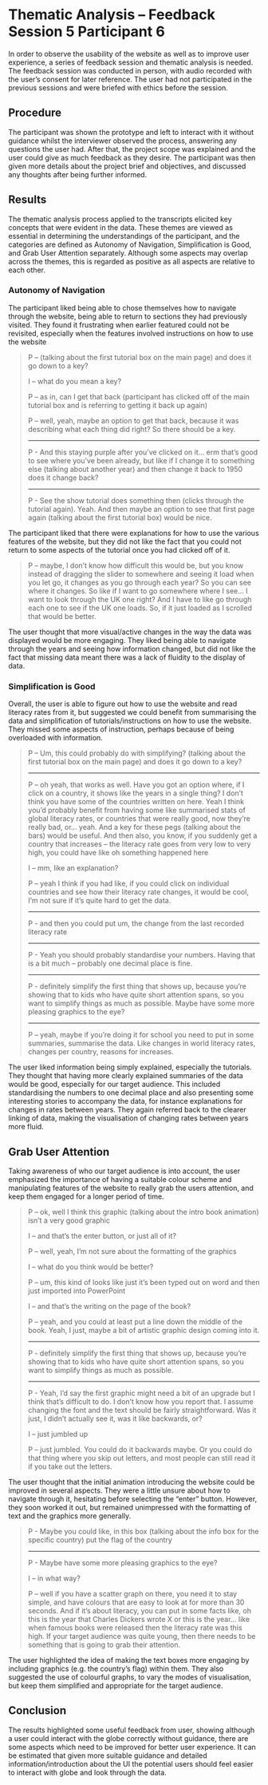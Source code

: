 # Thematic Analysis – Feedback Session 5 Participant 6
In order to observe the usability of the website as well as to improve user experience, a series of feedback session and thematic analysis is needed. The feedback session was conducted in person, with audio recorded with the user’s consent for later reference. The user had not participated in the previous sessions and were briefed with ethics before the session. 
## Procedure
The participant was shown the prototype and left to interact with it without guidance whilst the interviewer observed the process, answering any questions the user had. After that, the project scope was explained and the user could give as much feedback as they desire. The participant was then given more details about the project brief and objectives, and discussed any thoughts after being further informed.
##  Results
The thematic analysis process applied to the transcripts elicited key concepts that were evident in the data. These themes are viewed as essential in determining the understandings of the participant, and the categories are defined as Autonomy of Navigation, Simplification is Good, and Grab User Attention separately. Although some aspects may overlap across the themes, this is regarded as positive as all aspects are relative to each other. 
###  Autonomy of Navigation
The participant liked being able to chose themselves how to navigate through the website, being able to return to sections they had previously visited. They found it frustrating when earlier featured could not be revisited, especially when the features involved instructions on how to use the website
> P – (talking about the first tutorial box on the main page) and does it go down to a key?
>
> I – what do you mean a key?
>
> P – as in, can I get that back (participant has clicked off of the main tutorial box and is referring to getting it back up again) 
>
> P – well, yeah, maybe an option to get that back, because it was describing what each thing did right? So there should be a key.
>
> ---
>
> P - And this staying purple after you’ve clicked on it… erm that’s good to see where you’ve been already, but like if I change it to something else (talking about another year) and then change it back to 1950 does it change back?
>
> ---
>
> P - See the show tutorial does something then (clicks through the tutorial again). Yeah. And then maybe an option to see that first page again (talking about the first tutorial box) would be nice.
> 

The participant liked that there were explanations for how to use the various features of the website, but they did not like the fact that you could not return to some aspects of the tutorial once you had clicked off of it.

> P – maybe, I don’t know how difficult this would be, but you know instead of dragging the slider to somewhere and seeing it load when you let go, it changes as you go through each year? So you can see where it changes. So like if I want to go somewhere where I see… I want to look through the UK one right? And I have to like go through each one to see if the UK one loads. So, if it just loaded as I scrolled that would be better. 
>

The user thought that more visual/active changes in the way the data was displayed would be more engaging. They liked being able to navigate through the years and seeing how information changed, but did not like the fact that missing data meant there was a lack of fluidity to the display of data.

### Simplification is Good

Overall, the user is able to figure out how to use the website and read literacy rates from it, but suggested we could benefit from summarising the data and simplification of tutorials/instructions on how to use the website. They missed some aspects of instruction, perhaps because of being overloaded with information.

> P – Um, this could probably do with simplifying? (talking about the first tutorial box on the main page) and does it go down to a key?
>
> ---
>
> P – oh yeah, that works as well. Have you got an option where, if I click on a country, it shows like the years in a single thing? I don’t think you have some of the countries written on here. Yeah I think you’d  probably benefit from having some like summarised stats of global literacy rates, or countries that were really good, now they’re really bad, or… yeah. And a key for these pegs (talking about the bars) would be useful. And then also, you know, if you suddenly get a country that increases – the literacy rate goes from very low to very high, you could have like oh something happened here
>
> I – mm, like an explanation?
>
> P – yeah I think if you had like, if you could click on individual countries and see how their literacy rate changes, it would be cool, I’m not sure if it’s quite hard to get the data.
>
> ---
>
> P - and then you could put um, the change from the last recorded literacy rate
>
> ---
>
> P - Yeah you should probably standardise your numbers. Having that is a bit much – probably one decimal place is fine. 
>
> ---
>
> P - definitely simplify the first thing that shows up, because you’re showing that to kids who have quite short attention spans, so you want to simplify things as much as possible. Maybe have some more pleasing graphics to the eye?
>
> ---
>
> P – yeah, maybe if you’re doing it for school you need to put in some summaries, summarise the data. Like changes in world literacy rates, changes per country, reasons for increases.
>

The user liked information being simply explained, especially the tutorials. They thought that having more clearly explained summaries of the data would be good, especially for our target audience. This included standardising the numbers to one decimal place and also presenting some interesting stories to accompany the data, for instance explanations for changes in rates between years. They again referred back to the clearer linking of data, making the visualisation of changing rates between years more fluid.

## Grab User Attention
Taking awareness of who our target audience is into account, the user emphasized the importance of having a suitable colour scheme and manipulating features of the website to really grab the users attention, and keep them engaged for a longer period of time.
> P – ok, well I think this graphic (talking about the intro book animation) isn’t a very good graphic
>
> I – and that’s the enter button, or just all of it?
>
> P – well, yeah, I’m not sure about the formatting of the graphics
>
> I – what do you think would be better?
>
> P – um, this kind of looks like just it’s been typed out on word and then just imported into PowerPoint
>
> I – and that’s the writing on the page of the book?
>
> P – yeah, and you could at least put a line down the middle of the book. Yeah, I just, maybe a bit of artistic graphic design coming into it.
>
> ---
>
> P - definitely simplify the first thing that shows up, because you’re showing that to kids who have quite short attention spans, so you want to simplify things as much as possible. 
>
> ---
>
> P - Yeah, I’d say the first graphic might need a bit of an upgrade but I think that’s difficult to do. I don’t know how you report that. I assume changing the font and the text should be fairly straightforward. Was it just, I didn’t actually see it, was it like backwards, or?
>
> I – just jumbled up
>
> P – just jumbled. You could do it backwards maybe. Or you could do that thing where you skip out letters, and most people can still read it if you take out the letters.
>


The user thought that the initial animation introducing the website could be improved in several aspects. They were a little unsure about how to navigate through it, hesitating before selecting the “enter” button. However, they soon worked it out, but remained unimpressed with the formatting of text and the graphics more generally.

>
> P - Maybe you could like, in this box (talking about the info box for the specific country) put the flag of the country
>
> ---
>
> P - Maybe have some more pleasing graphics to the eye?
>
> I – in what way?
>
> P – well if you have a scatter graph on there, you need it to stay simple, and have colours that are easy to look at for more than 30 seconds. And if it’s about literacy, you can put in some facts like, oh this is the year that Charles Dickers wrote X or this is the year… like when famous books were released then the literacy rate was this high. If your target audience was quite young, then there needs to be something that is going to grab their attention.
>

The user highlighted the idea of making the text boxes more engaging by including graphics (e.g. the country’s flag) within them. They also suggested the use of colourful graphs, to vary the modes of visualisation, but keep them simplified and appropriate for the target audience.
## Conclusion
The results highlighted some useful feedback from user, showing although a user could interact with the globe correctly without guidance, there are some aspects which need to be improved for better user experience. It can be estimated that given more suitable guidance and detailed information/introduction about the UI the potential users should feel easier to interact with globe and look through the data.
